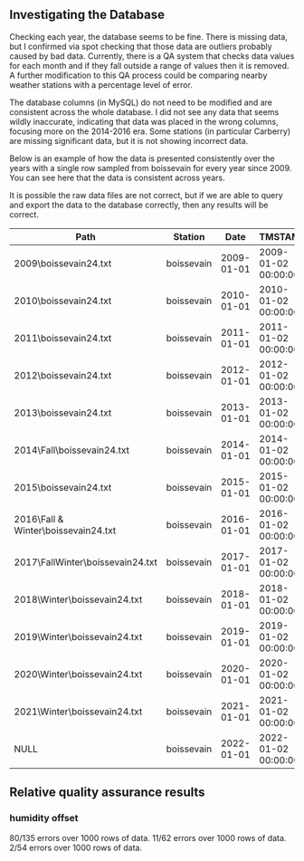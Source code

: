 ## Investigating the Database
Checking each year, the database seems to be fine. There is 
missing data, but I confirmed via spot checking that those data 
are outliers probably caused by bad data. Currently, there is a QA 
system that checks data values for each month and if they fall 
outside a range of values then it is removed. A further 
modification to this QA process could be comparing nearby weather 
stations with a percentage level of error.

The database columns (in MySQL) do not need to be modified and are 
consistent across the whole database. I did not see any data that 
seems wildly inaccurate, indicating that data was placed in the 
wrong columns, focusing more on the 2014-2016 era. Some stations 
(in particular Carberry) are missing significant data, but it is 
not showing incorrect data.

Below is an example of how the data is presented consistently over 
the years with a single row sampled from boissevain for every year 
since 2009. You can see here that the data is consistent across 
years.

It is possible the raw data files are not correct, but if we are 
able to query and export the data to the database correctly, then 
any results will be correct.

|Path                               |Station   |Date      |TMSTAMP            |RECNBR|StnID|BatMin|ProgSig|AvgAir_T|MaxAir_T|HmMaxAir_T         |MinAir_T|HmMinAir_T         |AvgRH|MaxRH|HmMaxRH            |MinRH|HmMinRH            |Pluvio_Rain|MaxWS|HmMaxWS            |AvgWS|AvgWD|AvgSD|AvgSoil_T05|MaxSoil_T05|MinSoil_T05|AvgRS_kw|MaxRS_kw|HmMaxRS            |TotRS_MJ|TBRG_Rain|Avg_Soil_TP5_TempC|Max_Soil_TP5_TempC|Min_Soil_TP5_TempC|Avg_Soil_TP5_VMC|Max_Soil_TP5_VMC|Min_Soil_TP5_VMC|Avg_Soil_TP20_TempC|Max_Soil_TP20_TempC|Min_Soil_TP20_TempC|Avg_Soil_TP20_VMC|Max_Soil_TP20_VMC|Min_Soil_TP20_VMC|Avg_Soil_TP50_TempC|Max_Soil_TP50_TempC|Min_Soil_TP50_TempC|Avg_Soil_TP50_VMC|Max_Soil_TP50_VMC|Min_Soil_TP50_VMC|Avg_Soil_TP100_TempC|Max_Soil_TP100_TempC|Min_Soil_TP100_TempC|Avg_Soil_TP100_VMC|Max_Soil_TP100_VMC|Min_Soil_TP100_VMC|EvapTot24|
|-----------------------------------|----------|----------|-------------------|------|-----|------|-------|--------|--------|-------------------|--------|-------------------|-----|-----|-------------------|-----|-------------------|-----------|-----|-------------------|-----|-----|-----|-----------|-----------|-----------|--------|--------|-------------------|--------|---------|------------------|------------------|------------------|----------------|----------------|----------------|-------------------|-------------------|-------------------|-----------------|-----------------|-----------------|-------------------|-------------------|-------------------|-----------------|-----------------|-----------------|--------------------|--------------------|--------------------|------------------|------------------|------------------|---------|
|2009\boissevain24.txt              |boissevain|2009-01-01|2009-01-02 00:00:00|199   |209  |13.46 |3198   |-18.11  |-12.25  |2009-01-01 03:24:00|-27.79  |2009-01-01 23:43:00|82.5 |90.7 |2009-01-01 05:56:55|75.95|2009-01-01 14:55:45|NULL       |10.47|2009-01-01 08:16:10|2.909|285.7|47.62|-4.729     |-4.364     |-5.183     |NULL    |NULL    |NULL               |NULL    |0        |NULL              |NULL              |NULL              |NULL            |NULL            |NULL            |NULL               |NULL               |NULL               |NULL             |NULL             |NULL             |NULL               |NULL               |NULL               |NULL             |NULL             |NULL             |NULL                |NULL                |NULL                |NULL              |NULL              |NULL              |NULL     |
|2010\boissevain24.txt              |boissevain|2010-01-01|2010-01-02 00:00:00|564   |209  |13.46 |3198   |-30.17  |-22.57  |2010-01-01 15:49:00|-34.64  |2010-01-01 22:48:00|74.88|84   |2010-01-01 19:33:25|69.36|2010-01-01 19:25:15|NULL       |3.469|2010-01-01 00:13:00|1.198|222.8|56.45|-1.919     |-1.609     |-2.171     |NULL    |NULL    |NULL               |NULL    |0        |NULL              |NULL              |NULL              |NULL            |NULL            |NULL            |NULL               |NULL               |NULL               |NULL             |NULL             |NULL             |NULL               |NULL               |NULL               |NULL             |NULL             |NULL             |NULL                |NULL                |NULL                |NULL              |NULL              |NULL              |NULL     |
|2011\boissevain24.txt              |boissevain|2011-01-01|2011-01-02 00:00:00|929   |209  |13.36 |3198   |-19.56  |-16.66  |2011-01-01 15:20:00|-21.48  |2011-01-01 02:46:00|75.87|83.5 |2011-01-01 09:31:50|70.75|2011-01-01 22:15:40|NULL       |9.15 |2011-01-01 17:44:20|4.706|255  |39.85|-2.051     |-1.929     |-2.193     |NULL    |NULL    |NULL               |NULL    |0        |NULL              |NULL              |NULL              |NULL            |NULL            |NULL            |NULL               |NULL               |NULL               |NULL             |NULL             |NULL             |NULL               |NULL               |NULL               |NULL             |NULL             |NULL             |NULL                |NULL                |NULL                |NULL              |NULL              |NULL              |NULL     |
|2012\boissevain24.txt              |boissevain|2012-01-01|2012-01-02 00:00:00|74    |209  |12.52 |4931   |-8.94   |-5.955  |2012-01-01 04:28:00|-14.01  |2012-01-01 23:57:00|79.39|90.2 |2012-01-01 05:41:00|72.16|2012-01-01 19:29:10|0          |16.19|2012-01-01 04:37:10|8.58 |291.4|17.57|-3.253     |-2.419     |-4.191     |NULL    |NULL    |NULL               |NULL    |NULL     |NULL              |NULL              |NULL              |NULL            |NULL            |NULL            |NULL               |NULL               |NULL               |NULL             |NULL             |NULL             |NULL               |NULL               |NULL               |NULL             |NULL             |NULL             |NULL                |NULL                |NULL                |NULL              |NULL              |NULL              |NULL     |
|2013\boissevain24.txt              |boissevain|2013-01-01|2013-01-02 00:00:00|440   |209  |12.49 |4931   |-8.1    |-2.045  |2013-01-01 23:58:00|-14.7   |2013-01-01 07:32:00|87.6 |93.1 |2013-01-01 23:05:15|76.9 |2013-01-01 13:19:10|0          |11.78|2013-01-01 13:27:00|6.087|254.6|11.76|-4.713     |-4.134     |-5.15      |NULL    |NULL    |NULL               |NULL    |NULL     |NULL              |NULL              |NULL              |NULL            |NULL            |NULL            |NULL               |NULL               |NULL               |NULL             |NULL             |NULL             |NULL               |NULL               |NULL               |NULL             |NULL             |NULL             |NULL                |NULL                |NULL                |NULL              |NULL              |NULL              |NULL     |
|2014\Fall\boissevain24.txt         |boissevain|2014-01-01|2014-01-02 00:00:00|805   |209  |12.6  |4931   |-24.78  |-21.39  |2014-01-01 12:45:00|-28.17  |2014-01-01 23:38:00|77.43|85.3 |2014-01-01 23:58:05|66.29|2014-01-01 09:42:05|0          |4.547|2014-01-01 13:43:55|2.139|214.9|81.5 |-2.079     |-2.011     |-2.114     |NULL    |NULL    |NULL               |NULL    |NULL     |NULL              |NULL              |NULL              |NULL            |NULL            |NULL            |NULL               |NULL               |NULL               |NULL             |NULL             |NULL             |NULL               |NULL               |NULL               |NULL             |NULL             |NULL             |NULL                |NULL                |NULL                |NULL              |NULL              |NULL              |NULL     |
|2015\boissevain24.txt              |boissevain|2015-01-01|2015-01-02 00:00:00|1170  |209  |12.75 |4931   |-10.04  |-4.16   |2015-01-01 00:00:05|-13.01  |2015-01-01 09:57:00|81.3 |94.2 |2015-01-01 01:34:10|60.41|2015-01-01 14:25:40|0          |10.39|2015-01-01 04:20:20|3.565|239.2|1    |-5.583     |-5.247     |-6.269     |NULL    |NULL    |NULL               |NULL    |NULL     |NULL              |NULL              |NULL              |NULL            |NULL            |NULL            |NULL               |NULL               |NULL               |NULL             |NULL             |NULL             |NULL               |NULL               |NULL               |NULL             |NULL             |NULL             |NULL                |NULL                |NULL                |NULL              |NULL              |NULL              |NULL     |
|2016\Fall & Winter\boissevain24.txt|boissevain|2016-01-01|2016-01-02 00:00:00|1535  |209  |12.56 |4931   |-6.534  |-3.926  |2016-01-01 23:21:00|-10.16  |2016-01-01 06:37:00|77.52|85.2 |2016-01-01 08:42:00|61.17|2016-01-01 23:20:35|0          |16.11|2016-01-01 23:18:20|6.83 |263.2|11.47|-2.473     |-2.286     |-2.7       |NULL    |NULL    |NULL               |NULL    |NULL     |NULL              |NULL              |NULL              |NULL            |NULL            |NULL            |NULL               |NULL               |NULL               |NULL             |NULL             |NULL             |NULL               |NULL               |NULL               |NULL             |NULL             |NULL             |NULL                |NULL                |NULL                |NULL              |NULL              |NULL              |NULL     |
|2017\FallWinter\boissevain24.txt   |boissevain|2017-01-01|2017-01-02 00:00:00|11    |209  |12.87 |7999   |-12.04  |-8.45   |2017-01-01 00:03:00|-17.92  |2017-01-01 21:50:00|82.4 |91.3 |2017-01-01 22:00:00|68.69|2017-01-01 12:52:00|0          |6.35 |2017-01-01 00:11:15|2.458|303.8|24.28|-0.055     |-0.033     |-0.066     |0.042   |0.257   |2017-01-01 12:45:00|3.566698|0        |2.225             |2.285             |2.18              |23.78           |23.91           |23.66           |3.041              |3.088              |3.008              |33.59            |33.64            |33.56            |NULL               |NULL               |NULL               |NULL             |NULL             |NULL             |NULL                |NULL                |NULL                |NULL              |NULL              |NULL              |0.209    |
|2018\Winter\boissevain24.txt       |boissevain|2018-01-01|2018-01-02 00:00:00|376   |209  |12.28 |7999   |-22.77  |-17.34  |2018-01-01 13:43:00|-28.14  |2018-01-01 07:50:00|70.84|78.1 |2018-01-01 00:24:00|49.04|2018-01-01 19:58:00|0          |11.86|2018-01-01 22:23:20|4.812|256  |10.45|-7.77      |-7.466     |-7.992     |0.067   |0.304   |2018-01-01 12:46:35|5.725173|0        |-2.057            |-1.928            |-2.215            |11.46           |11.49           |11.42           |-0.11              |0.048              |-0.22              |18.83            |18.94            |18.75            |NULL               |NULL               |NULL               |NULL             |NULL             |NULL             |NULL                |NULL                |NULL                |NULL              |NULL              |NULL              |0.252    |
|2019\Winter\boissevain24.txt       |boissevain|2019-01-01|2019-01-02 00:00:00|103   |209  |12.42 |7999   |-18.73  |-8.86   |2019-01-02 00:00:00|-27.6   |2019-01-01 00:07:00|64.86|88.3 |2019-01-01 23:58:00|47.99|2019-01-01 14:10:00|0          |13.29|2019-01-01 17:07:15|5.004|220.6|26.8 |-2.538     |-2.449     |-2.602     |0.064   |0.317   |2019-01-01 12:58:15|5.489917|0        |-1.907            |-1.735            |-2.029            |12.27           |12.38           |12.23           |-0.499             |-0.314             |-0.578             |7.158            |7.311            |7.076            |0.965              |1.035              |0.902              |14.78            |14.83            |14.74            |3.074               |3.113               |3.032               |28.22             |28.26             |28.06             |0.371    |
|2020\Winter\boissevain24.txt       |boissevain|2020-01-01|2020-01-02 00:00:00|468   |209  |12.62 |7999   |-0.732  |2.179   |2020-01-01 12:43:00|-3.247  |2020-01-01 18:09:00|85.3 |91.7 |2020-01-01 09:59:00|74.44|2020-01-01 06:36:00|0          |7.546|2020-01-01 04:30:20|3.867|264.9|26.36|-1.602     |-1.132     |-2.329     |0.035   |0.211   |2020-01-01 12:14:50|2.94839 |0        |0.273             |0.54              |-0.092            |14.39           |14.61           |14.17           |0.933              |1.038              |0.822              |4.116            |4.212            |4.04             |1.695              |1.71               |1.678              |23.74            |23.75            |23.72            |3.208               |3.239               |3.186               |35.35             |35.4              |35.24             |0.342    |
|2021\Winter\boissevain24.txt       |boissevain|2021-01-01|2021-01-02 00:00:00|94    |209  |12.53 |1190   |-6.798  |-2.782  |2021-01-01 23:46:00|-11.07  |2021-01-01 17:12:00|92.7 |96   |2021-01-01 17:41:00|83.9 |2021-01-01 17:11:00|0.1        |5.762|2021-01-01 23:35:50|1.376|261  |72.34|-3.571     |-3.291     |-3.78      |0.05    |0.344   |2021-01-01 12:45:25|4.238171|1.6      |-1.549            |-1.353            |-1.754            |11.11           |11.16           |11.04           |-0.927             |-0.78              |-1.137             |2.759            |2.803            |2.696            |1.038              |1.056              |1.022              |12.42            |12.43            |12.39            |3.113               |3.135               |3.09                |24.22             |24.25             |24.19             |0.13     |
|NULL                               |boissevain|2022-01-01|2022-01-02 00:00:00|291   |209  |12.11 |7999   |-28.83  |-24.6   |2022-01-01 19:13:00|-33.32  |2022-01-01 04:48:00|69.82|75.26|2022-01-01 00:00:05|64.38|2022-01-01 16:25:00|0          |7.997|2022-01-01 12:03:35|4.274|249.6|15.99|-6.629     |-6.435     |-6.726     |0.065   |0.299   |2022-01-01 12:40:25|5.631007|0        |-2.756            |-2.525            |-2.837            |12.17           |12.23           |12.14           |-1.705             |-1.507             |-1.82              |3.706            |3.765            |3.634            |0.02               |0.087              |-0.047             |10.36            |10.42            |10.3             |3.061               |3.121               |3.019               |21.44             |21.46             |21.41             |0.138    |


## Relative quality assurance results
### humidity offset
80/135 errors over 1000 rows of data.
11/62 errors over 1000 rows of data.
2/54 errors over 1000 rows of data.